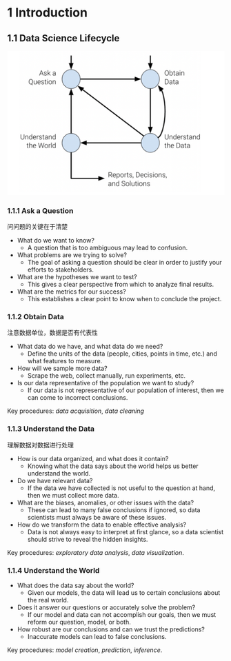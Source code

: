 # 1 Introduction

## 1.1 Data Science Lifecycle

![alt text](./img/Data%20Science%20Lifecycle.png)

### 1.1.1 Ask a Question

问问题的关键在于清楚

- What do we want to know?
  - A question that is too ambiguous may lead to confusion.
- What problems are we trying to solve?
  - The goal of asking a question should be clear in order to justify your efforts to stakeholders.
- What are the hypotheses we want to test?
  - This gives a clear perspective from which to analyze final results.
- What are the metrics for our success?
  - This establishes a clear point to know when to conclude the project.

### 1.1.2 Obtain Data

注意数据单位，数据是否有代表性

- What data do we have, and what data do we need?
  - Define the units of the data (people, cities, points in time, etc.) and what features to measure.
- How will we sample more data?
  - Scrape the web, collect manually, run experiments, etc.
- Is our data representative of the population we want to study?
  - If our data is not representative of our population of interest, then we can come to incorrect conclusions.

Key procedures: *data acquisition*, *data cleaning*

### 1.1.3 Understand the Data

理解数据对数据进行处理

- How is our data organized, and what does it contain?
  - Knowing what the data says about the world helps us better understand the world.
- Do we have relevant data?
  - If the data we have collected is not useful to the question at hand, then we must collect more data.
- What are the biases, anomalies, or other issues with the data?
  - These can lead to many false conclusions if ignored, so data scientists must always be aware of these issues.
- How do we transform the data to enable effective analysis?
  - Data is not always easy to interpret at first glance, so a data scientist should strive to reveal the hidden insights.

Key procedures: *exploratory data analysis*, *data visualization*.

### 1.1.4 Understand the World

- What does the data say about the world?
  - Given our models, the data will lead us to certain conclusions about the real world.
- Does it answer our questions or accurately solve the problem?
  - If our model and data can not accomplish our goals, then we must reform our question, model, or both.
- How robust are our conclusions and can we trust the predictions?
  - Inaccurate models can lead to false conclusions.

Key procedures: *model creation*, *prediction*, *inference*.